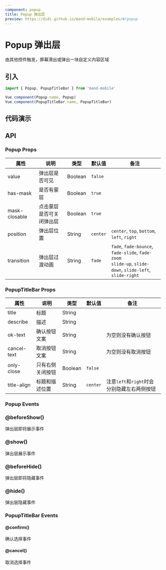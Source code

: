 ```yaml
---
component: popup
title: Popup 弹出层
preview: https://didi.github.io/mand-mobile/examples/#/popup
---
```


# Popup 弹出层

由其他控件触发，屏幕滑出或弹出一块自定义内容区域

## 引入

```javascript
import { Popup, PopupTitleBar } from 'mand-mobile'

Vue.component(Popup.name, Popup)
Vue.component(PopupTitleBar.name, PopupTitleBar)
```

## 代码演示

<demo-wrapper
  src="src/packages/popup/demo"
  :demos="demos"
/>

<script setup>
const demos = import.meta.globEager('../../../src/packages/popup/demo/demo*.vue')
</script>

## API

### Popup Props
|属性 | 说明 | 类型 | 默认值| 备注|
|----|-----|------|------|------|
|value|弹出层是否可见|Boolean|`false`| |
|has-mask|是否有蒙层|Boolean|`true`| |
|mask-closable|点击蒙层是否可关闭弹出层|Boolean|`true`| |
|position|弹出层位置|String|`center`|`center`, `top`, `bottom`, `left`, `right`|
|transition|弹出层过渡动画|String|`fade`|`fade`, `fade-bounce`, `fade-slide`, `fade-zoom`<br> `slide-up`, `slide-down`, `slide-left`, `slide-right`|

### PopupTitleBar Props
|属性 | 说明 | 类型 | 默认值 | 备注|
|----|-----|------|------|------|
|title|标题|String| | |
|describe|描述|String| | |
|ok-text|确认按钮文案|String| |为空则没有确认按钮|
|cancel-text|取消按钮文案|String| |为空则没有取消按钮|
|only-close|只有右侧关闭按钮|Boolean|`false`| |
|title-align|标题和描述位置|String|`center`|注意`left`和`right`时会分别隐藏左右两侧按钮|

### Popup Events

### @beforeShow()
弹出层即将展示事件

### @show()
弹出层展示事件

### @beforeHide()
弹出层即将隐藏事件

### @hide()
弹出层隐藏事件

### PopupTitleBar Events

#### @confirm()
确认选择事件

#### @cancel()
取消选择事件
